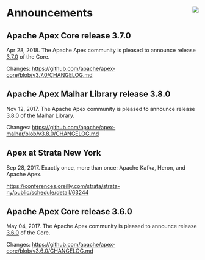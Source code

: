 # Announcements <a  href="https://www.apache.org/events/current-event.html"><img style="float:right" src="https://www.apache.org/events/current-event-234x60.png"/></a>

## Apache Apex Core release 3.7.0

Apr 28, 2018.  The Apache Apex community is pleased to announce release [3.7.0](/downloads.html) of the Core.

Changes: https://github.com/apache/apex-core/blob/v3.7.0/CHANGELOG.md

## Apache Apex Malhar Library release 3.8.0

Nov 12, 2017.  The Apache Apex community is pleased to announce release [3.8.0](/downloads.html) of the Malhar Library.

Changes: https://github.com/apache/apex-malhar/blob/v3.8.0/CHANGELOG.md

## Apex at Strata New York

Sep 28, 2017. Exactly once, more than once: Apache Kafka, Heron, and Apache Apex.

https://conferences.oreilly.com/strata/strata-ny/public/schedule/detail/63244

## Apache Apex Core release 3.6.0

May 04, 2017.  The Apache Apex community is pleased to announce release [3.6.0](/downloads.html) of the Core.

Changes: https://github.com/apache/apex-core/blob/v3.6.0/CHANGELOG.md

